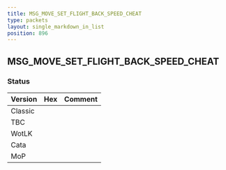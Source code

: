 ```yaml
---
title: MSG_MOVE_SET_FLIGHT_BACK_SPEED_CHEAT
type: packets
layout: single_markdown_in_list
position: 896
---
```


## MSG_MOVE_SET_FLIGHT_BACK_SPEED_CHEAT

### Status

Version    | Hex        | Comment
---------- | ---------- | ---------- 
Classic    |            |
TBC        |            |
WotLK      |            |
Cata       |            |
MoP        |            |